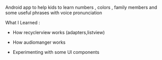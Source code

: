 Android app to help kids to learn numbers , colors , family members and some useful phrases with voice pronunciation



What I Learned : 

- How recyclerview works (adapters,listview)

- How audiomanger works

- Experimenting with some UI components
 
 


